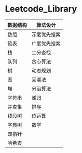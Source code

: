 # Leetcode_Library
| 数据结构 | 算法设计     |
| -------- | ------------ |
| 数组     | 深度优先搜索 |
| 链表     | 广度优先搜索 |
| 栈       | 二分查找     |
| 队列     | 贪心算法     |
| 树       | 动态规划     |
| 图       | 回溯法       |
| 堆       | 分治算法     |
| 字符串   | 递归         |
| 并查集   | 排序         |
| 线段树   | 位运算       |
| 字典树   | 数学         |
| 双指针   |              |
| 哈希表   |              |
